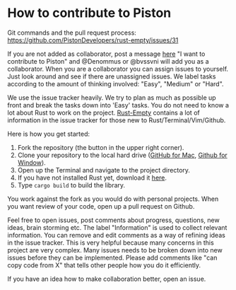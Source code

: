 # How to contribute to Piston

Git commands and the pull request process: https://github.com/PistonDevelopers/rust-empty/issues/31

If you are not added as collaborator, post a message [here](https://github.com/PistonDevelopers/piston/issues/70) "I want to contribute to Piston" and @Denommus or @bvssvni will add you as a collaborator. When you are a collaborator you can assign issues to yourself. Just look around and see if there are unassigned issues. We label tasks according to the amount of thinking involved: "Easy", "Medium" or "Hard".

We use the issue tracker heavily. We try to plan as much as possible up front and break the tasks down into 'Easy' tasks. You do not need to know a lot about Rust to work on the project. [Rust-Empty](https://github.com/pistondevelopers/rust-empty) contains a lot of information in the issue tracker for those new to Rust/Terminal/Vim/Github.

Here is how you get started:

1. Fork the repository (the button in the upper right corner).
2. Clone your repository to the local hard drive ([GitHub for Mac](https://mac.github.com/), [Github for Window](https://windows.github.com/)).
3. Open up the Terminal and navigate to the project directory.
4. If you have not installed Rust yet, download it [here](http://www.rust-lang.org/).
5. Type `cargo build` to build the library.

You work against the fork as you would do with personal projects. When you want review of your code, open up a pull request on Github.

Feel free to open issues, post comments about progress, questions, new ideas, brain storming etc. The label "Information" is used to collect relevant information. You can remove and edit comments as a way of refining ideas in the issue tracker. This is very helpful because many concerns in this project are very complex. Many issues needs to be broken down into new issues before they can be implemented. Please add comments like "can copy code from X" that tells other people how you do it efficiently.

If you have an idea how to make collaboration better, open an issue.
